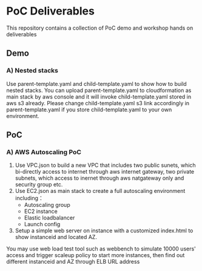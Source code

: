 # PoC Deliverables

This repository contains a collection of PoC demo and workshop hands on deliverables

## Demo

### A) Nested stacks
Use parent-template.yaml and child-template.yaml to show how to build nested stacks. You can upload parent-template.yaml to cloudformation as main stack by aws console and it will invoke child-template.yaml stored in aws s3 already. Please change child-template.yaml s3 link accordingly in parent-template.yaml if you store child-template.yaml to your own environment.
## PoC

### A) AWS Autoscaling PoC
1. Use VPC.json to build a new VPC that includes two public sunets, which bi-directly access to internet through aws internet gateway, two private subnets, which access to inernet through aws natgateway only and security group etc. 
2. Use EC2.json as main stack to create a full autoscaling environment including：
    - Autoscaling group
    - EC2 instance
    - Elastic loadbalancer
    - Launch config
3. Setup a simple web server on instance with a customized index.html to show instanceid and located AZ.
   
You may use web load test tool such as webbench to simulate 10000 users' access and trigger scaleup policy to start more instances, then find out different instanceid and AZ through ELB URL address